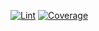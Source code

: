 [![Lint](https://github.com/namtc07/pet-pamper-client/actions/workflows/lint.yml/badge.svg?branch=main)](https://github.com/namtc07/pet-pamper-client/actions/workflows/lint.yml)
[![Coverage](https://img.shields.io/endpoint?url=https://gist.githubusercontent.com/namtc07/c2e9f577c2e450b31f425bdd0dde2759/raw/pet-pamper-client-coverage.json&cache_seconds=300&style=flat)](https://github.com/namtc07/pet-pamper-client/actions/workflows/test-coverage.yml)
